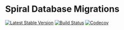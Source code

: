 Spiral Database Migrations
========
[![Latest Stable Version](https://poser.pugx.org/spiral/migrations/v/stable)](https://packagist.org/packages/spiral/migrations) 
[![Build Status](https://travis-ci.org/spiral/migrations.svg?branch=master)](https://travis-ci.org/spiral/migrations)
[![Codecov](https://codecov.io/gh/spiral/migrations/branch/master/graph/badge.svg)](https://codecov.io/gh/spiral/migrations/)
